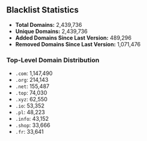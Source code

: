 ## Blacklist Statistics

- **Total Domains:** 2,439,736
- **Unique Domains:** 2,439,736
- **Added Domains Since Last Version:** 489,296
- **Removed Domains Since Last Version:** 1,071,476

### Top-Level Domain Distribution

-  `.com`: 1,147,490
-  `.org`: 214,143
-  `.net`: 155,487
-  `.top`: 74,030
-  `.xyz`: 62,550
-  `.io`: 53,352
-  `.pl`: 48,223
-  `.info`: 43,152
-  `.shop`: 33,666
-  `.fr`: 33,641
